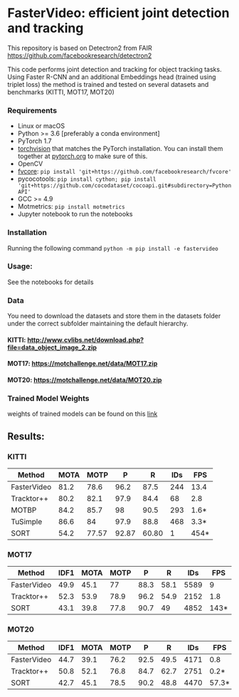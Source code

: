 # FasterVideo: efficient joint detection and tracking
This repository is based on Detectron2 from FAIR 
https://github.com/facebookresearch/detectron2

This code performs joint detection and tracking for object tracking tasks.
Using Faster R-CNN and an additional Embeddings head (trained using triplet loss) the method is trained and tested on several datasets and benchmarks (KITTI, MOT17, MOT20)

### Requirements
- Linux or macOS
- Python >= 3.6 [preferably a conda environment]
- PyTorch 1.7
- [torchvision](https://github.com/pytorch/vision/) that matches the PyTorch installation.
	You can install them together at [pytorch.org](https://pytorch.org) to make sure of this.
- OpenCV
- [fvcore](https://github.com/facebookresearch/fvcore/): `pip install 'git+https://github.com/facebookresearch/fvcore'`
- pycocotools: `pip install cython; pip install 'git+https://github.com/cocodataset/cocoapi.git#subdirectory=PythonAPI'`
- GCC >= 4.9
- Motmetrics: `pip install motmetrics`
- Jupyter notebook to run the notebooks

### Installation
Running the following command `python -m pip install -e fastervideo`
### Usage:
See the notebooks for details
### Data
You need to download the datasets and store them in the datasets folder under the correct subfolder maintaining the default hierarchy.
#### KITTI: http://www.cvlibs.net/download.php?file=data_object_image_2.zip
#### MOT17: https://motchallenge.net/data/MOT17.zip
#### MOT20: https://motchallenge.net/data/MOT20.zip
### Trained Model Weights
weights of trained models can be found on this [link](https://unigeit-my.sharepoint.com/:u:/g/personal/s4554705_studenti_unige_it/EQBXBXsLrINHljE7W1oipLwBZPPFaB7J5RSPjjYusuKYUA?e=8ZWi1n)
## Results:

### KITTI
|Method|MOTA|MOTP|P|R|IDs|FPS|
|---|---|---|---|---|----|----|
|FasterVideo|81.2|78.6|96.2|87.5|244|13.4|
|Tracktor++|80.2|82.1|97.9|84.4|68|2.8|
|MOTBP|84.2|85.7|98|90.5|293|1.6*|
|TuSimple|86.6|84|97.9|88.8|468|3.3*|
|SORT|54.2|77.57|92.87|60.80|1|454*|


### MOT17
|Method|IDF1|MOTA|MOTP|P|R|IDs|FPS|
|---|---|---|---|---|----|----|----|
|FasterVideo|49.9|45.1|77|88.3|58.1|5589|9|
|Tracktor++|52.3|53.9|78.9|96.2|54.9|2152|1.8|
|SORT|43.1|39.8|77.8|90.7|49|4852|143*|

### MOT20
|Method|IDF1|MOTA|MOTP|P|R|IDs|FPS|
|---|---|---|---|---|----|----|----|
|FasterVideo|44.7|39.1|76.2|92.5|49.5|4171|0.8|
|Tracktor++|50.8|52.1|76.8|84.7|62.7|2751|0.2*|
|SORT|42.7|45.1|78.5|90.2|48.8|4470|57.3*|
